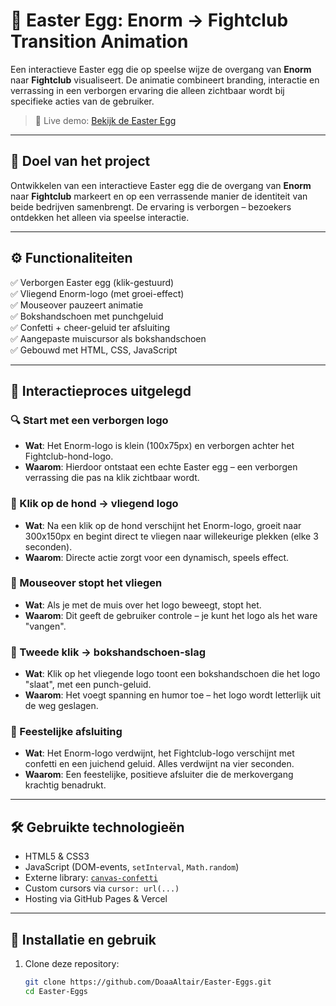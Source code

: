 # 🥚 Easter Egg: Enorm → Fightclub Transition Animation

Een interactieve Easter egg die op speelse wijze de overgang van **Enorm** naar **Fightclub** visualiseert. De animatie combineert branding, interactie en verrassing in een verborgen ervaring die alleen zichtbaar wordt bij specifieke acties van de gebruiker.

> 🚀 Live demo: [Bekijk de Easter Egg](https://easter-eggs-beta.vercel.app/)

---

## 🎯 Doel van het project

Ontwikkelen van een interactieve Easter egg die de overgang van **Enorm** naar **Fightclub** markeert en op een verrassende manier de identiteit van beide bedrijven samenbrengt. De ervaring is verborgen – bezoekers ontdekken het alleen via speelse interactie.

---

## ⚙️ Functionaliteiten

✅ Verborgen Easter egg (klik-gestuurd)  
✅ Vliegend Enorm-logo (met groei-effect)  
✅ Mouseover pauzeert animatie  
✅ Bokshandschoen met punchgeluid  
✅ Confetti + cheer-geluid ter afsluiting  
✅ Aangepaste muiscursor als bokshandschoen  
✅ Gebouwd met HTML, CSS, JavaScript

---

## 🧩 Interactieproces uitgelegd

### 🔍 Start met een verborgen logo
- **Wat**: Het Enorm-logo is klein (100x75px) en verborgen achter het Fightclub-hond-logo.
- **Waarom**: Hierdoor ontstaat een echte Easter egg – een verborgen verrassing die pas na klik zichtbaar wordt.

### 🐶 Klik op de hond → vliegend logo
- **Wat**: Na een klik op de hond verschijnt het Enorm-logo, groeit naar 300x150px en begint direct te vliegen naar willekeurige plekken (elke 3 seconden).
- **Waarom**: Directe actie zorgt voor een dynamisch, speels effect.

### 🛑 Mouseover stopt het vliegen
- **Wat**: Als je met de muis over het logo beweegt, stopt het.
- **Waarom**: Dit geeft de gebruiker controle – je kunt het logo als het ware "vangen".

### 👊 Tweede klik → bokshandschoen-slag
- **Wat**: Klik op het vliegende logo toont een bokshandschoen die het logo "slaat", met een punch-geluid.
- **Waarom**: Het voegt spanning en humor toe – het logo wordt letterlijk uit de weg geslagen.

### 🎉 Feestelijke afsluiting
- **Wat**: Het Enorm-logo verdwijnt, het Fightclub-logo verschijnt met confetti en een juichend geluid. Alles verdwijnt na vier seconden.
- **Waarom**: Een feestelijke, positieve afsluiter die de merkovergang krachtig benadrukt.

---

## 🛠️ Gebruikte technologieën

- HTML5 & CSS3
- JavaScript (DOM-events, `setInterval`, `Math.random`)
- Externe library: [`canvas-confetti`](https://www.npmjs.com/package/canvas-confetti)
- Custom cursors via `cursor: url(...)`
- Hosting via GitHub Pages & Vercel

---

## 🧪 Installatie en gebruik

1. Clone deze repository:

   ```bash
   git clone https://github.com/DoaaAltair/Easter-Eggs.git
   cd Easter-Eggs
